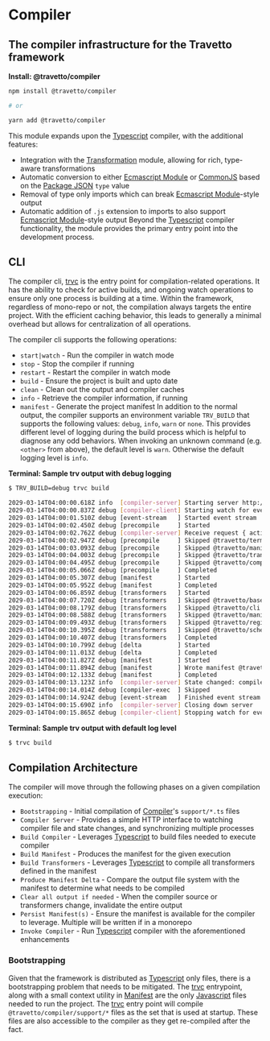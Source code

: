 <!-- This file was generated by @travetto/doc and should not be modified directly -->
<!-- Please modify https://github.com/travetto/travetto/tree/main/module/compiler/DOC.tsx and execute "npx trv doc" to rebuild -->
# Compiler

## The compiler infrastructure for the Travetto framework

**Install: @travetto/compiler**
```bash
npm install @travetto/compiler

# or

yarn add @travetto/compiler
```

This module expands upon the [Typescript](https://typescriptlang.org) compiler, with the additional features:
   *  Integration with the [Transformation](https://github.com/travetto/travetto/tree/main/module/transformer#readme "Functionality for AST transformations, with transformer registration, and general utils") module, allowing for rich, type-aware transformations
   *  Automatic conversion to either [Ecmascript Module](https://nodejs.org/api/esm.html) or [CommonJS](https://nodejs.org/api/modules.html) based on the [Package JSON](https://docs.npmjs.com/cli/v9/configuring-npm/package-json) `type` value
   *  Removal of type only imports which can break [Ecmascript Module](https://nodejs.org/api/esm.html)-style output
   *  Automatic addition of `.js` extension to imports to also support  [Ecmascript Module](https://nodejs.org/api/esm.html)-style output
Beyond the [Typescript](https://typescriptlang.org) compiler functionality, the module provides the primary entry point into the development process.

## CLI
The compiler cli, [trvc](https://github.com/travetto/travetto/tree/main/module/compiler/bin/trvc.js#L4) is the entry point for compilation-related operations. It has the ability to check for active builds, and ongoing watch operations to ensure only one process is building at a time.  Within the framework, regardless of mono-repo or not, the compilation always targets the entire project.  With the efficient caching behavior, this leads to generally a minimal overhead but allows for centralization of all operations. 

The compiler cli supports the following operations:
   *  `start|watch` - Run the compiler in watch mode
   *  `stop` - Stop the compiler if running
   *  `restart` - Restart the compiler in watch mode
   *  `build` - Ensure the project is built and upto date
   *  `clean` - Clean out the output and compiler caches
   *  `info` - Retrieve the compiler information, if running
   *  `manifest` - Generate the project manifest
In addition to the normal output, the compiler supports an environment variable `TRV_BUILD` that supports the following values: `debug`, `info`, `warn` or `none`.  This provides different level of logging during the build process which is helpful to diagnose any odd behaviors.  When invoking an unknown command (e.g. `<other>` from above), the default level is `warn`.  Otherwise the default logging level is `info`.

**Terminal: Sample trv output with debug logging**
```bash
$ TRV_BUILD=debug trvc build

2029-03-14T04:00:00.618Z info  [compiler-server] Starting server http://127.0.0.1:25539
2029-03-14T04:00:00.837Z debug [compiler-client] Starting watch for events of type "log"
2029-03-14T04:00:01.510Z debug [event-stream   ] Started event stream
2029-03-14T04:00:02.450Z debug [precompile     ] Started
2029-03-14T04:00:02.762Z debug [compiler-server] Receive request { action: 'event', subAction: 'log' }
2029-03-14T04:00:02.947Z debug [precompile     ] Skipped @travetto/terminal
2029-03-14T04:00:03.093Z debug [precompile     ] Skipped @travetto/manifest
2029-03-14T04:00:04.003Z debug [precompile     ] Skipped @travetto/transformer
2029-03-14T04:00:04.495Z debug [precompile     ] Skipped @travetto/compiler
2029-03-14T04:00:05.066Z debug [precompile     ] Completed
2029-03-14T04:00:05.307Z debug [manifest       ] Started
2029-03-14T04:00:05.952Z debug [manifest       ] Completed
2029-03-14T04:00:06.859Z debug [transformers   ] Started
2029-03-14T04:00:07.720Z debug [transformers   ] Skipped @travetto/base
2029-03-14T04:00:08.179Z debug [transformers   ] Skipped @travetto/cli
2029-03-14T04:00:08.588Z debug [transformers   ] Skipped @travetto/manifest
2029-03-14T04:00:09.493Z debug [transformers   ] Skipped @travetto/registry
2029-03-14T04:00:10.395Z debug [transformers   ] Skipped @travetto/schema
2029-03-14T04:00:10.407Z debug [transformers   ] Completed
2029-03-14T04:00:10.799Z debug [delta          ] Started
2029-03-14T04:00:11.013Z debug [delta          ] Completed
2029-03-14T04:00:11.827Z debug [manifest       ] Started
2029-03-14T04:00:11.894Z debug [manifest       ] Wrote manifest @travetto-doc/compiler
2029-03-14T04:00:12.133Z debug [manifest       ] Completed
2029-03-14T04:00:13.123Z info  [compiler-server] State changed: compile-end
2029-03-14T04:00:14.014Z debug [compiler-exec  ] Skipped
2029-03-14T04:00:14.924Z debug [event-stream   ] Finished event stream
2029-03-14T04:00:15.690Z info  [compiler-server] Closing down server
2029-03-14T04:00:15.865Z debug [compiler-client] Stopping watch for events of type "log"
```

**Terminal: Sample trv output with default log level**
```bash
$ trvc build
```

## Compilation Architecture
The compiler will move through the following phases on a given compilation execution:
   *  `Bootstrapping` - Initial compilation of [Compiler](https://github.com/travetto/travetto/tree/main/module/compiler#readme "The compiler infrastructure for the Travetto framework")'s `support/*.ts` files
   *  `Compiler Server` - Provides a simple HTTP interface to watching compiler file and state changes, and synchronizing multiple processes
   *  `Build Compiler` - Leverages [Typescript](https://typescriptlang.org) to build files needed to execute compiler
   *  `Build Manifest` - Produces the manifest for the given execution
   *  `Build Transformers` - Leverages [Typescript](https://typescriptlang.org) to compile all transformers defined in the manifest
   *  `Produce Manifest Delta` - Compare the output file system with the manifest to determine what needs to be compiled
   *  `Clear all output if needed` - When the compiler source or transformers change, invalidate the entire output
   *  `Persist Manifest(s)` - Ensure the manifest is available for the compiler to leverage. Multiple will be written if in a monorepo
   *  `Invoke Compiler` - Run [Typescript](https://typescriptlang.org) compiler with the aforementioned enhancements

### Bootstrapping
Given that the framework is distributed as [Typescript](https://typescriptlang.org) only files, there is a bootstrapping problem that needs to be mitigated.  The [trvc](https://github.com/travetto/travetto/tree/main/module/compiler/bin/trvc.js#L4) entrypoint, along with a small context utility in [Manifest](https://github.com/travetto/travetto/tree/main/module/manifest#readme "Support for project indexing, manifesting, along with file watching") are the only [Javascript](https://developer.mozilla.org/en-US/docs/Web/JavaScript) files needed to run the project.  The [trvc](https://github.com/travetto/travetto/tree/main/module/compiler/bin/trvc.js#L4) entry point will compile `@travetto/compiler/support/*` files as the set that is used at startup.  These files are also accessible to the compiler as they get re-compiled after the fact.
